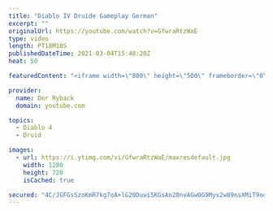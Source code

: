 ```yaml
---
title: "Diablo IV Druide Gameplay German"
excerpt: ""
originalUrl: https://youtube.com/watch?v=GfwraRtzWaE
type: video
length: PT18M10S
publishedDateTime: 2021-03-04T15:48:20Z
heat: 50

featuredContent: "<iframe width=\"800\" height=\"500\" frameborder=\"0\" src=\"https://www.youtube.com/embed/GfwraRtzWaE\" allow=\"accelerometer; autoplay; encrypted-media; gyroscope; picture-in-picture\" allowfullscreen></iframe>"

provider:
  name: Der Ryback
  domain: youtube.com

topics:
  - Diablo 4
  - Druid

images:
  - url: https://i.ytimg.com/vi/GfwraRtzWaE/maxresdefault.jpg
    width: 1280
    height: 720
    isCached: true

secured: "4C/JGFGsSzoKmR7kg7oA+lG20Duwi5KGsAn20nvAGwOG9Mys2w89nsXMiT9odhmREj38Mg3mRTWKdik2E6yzbX6X2mb4Os87gMYQdCxvm5p1YtSY3sUDiReVU6pZxubyuy6j3nTDuapFfBWDfIFIc0IVBg44IOrdGM9ECfejghqNVD9ppxCZQealVTCmhzFaC0oJ88NQYQvzXw2OnAVOGrshSoE7ZvRJ6QOMKwdsy84T0JARwqPy8QA6do6rLmaUv7NxFnqaeokgysNt/9V8LL8j0QAayTMcjseOwJN7gyil9etx6XcW/D3tptNqtdQwl3ghW4gIOgTAFnYefyclgTbzWpQXtL30s+MATo/GmrdWpiF37NY7gyAYoZBm0hgQ04lV9HNVB+0gHqOVqM9UxFVW/g3x2L9/DCe6yHQ/ICg=;/JhyBlNefa4TcpwPs/RmMg=="
---
```


